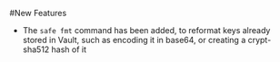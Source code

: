 #New Features

- The `safe fmt` command has been added, to reformat
  keys already stored in Vault, such as encoding it in
  base64, or creating a crypt-sha512 hash of it
